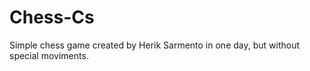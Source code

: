 # Chess-Cs

Simple chess game created by Herik Sarmento in one day, but without special moviments. 
